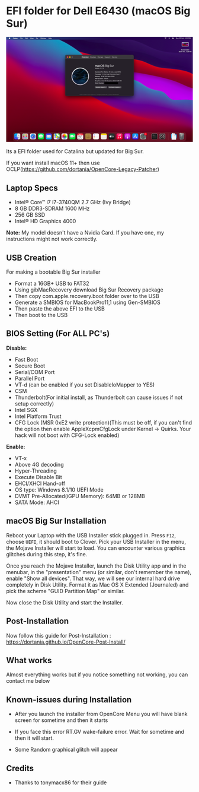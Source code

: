 
# EFI folder for Dell E6430 (macOS Big Sur)

![Big Sur](ScreenShot/Screenshot%202024-10-20%20at%206.32.05%20PM.png)

Its a EFI folder used for Catalina but updated for Big Sur.

If you want install macOS 11+ then use OCLP(https://github.com/dortania/OpenCore-Legacy-Patcher)


## Laptop Specs

- Intel® Core™ i7 i7-3740QM 2.7 GHz (Ivy Bridge)
- 8 GB DDR3-SDRAM 1600 MHz
- 256 GB SSD
- Intel® HD Graphics 4000

**Note:** My model doesn't have a Nvidia Card. If you have one, my instructions might not work correctly.

## USB Creation 

For making a bootable Big Sur installer

- Format a 16GB+ USB to FAT32
- Using gibMacRecovery download Big Sur Recovery package
- Then copy com.apple.recovery.boot folder over to the USB
- Generate a SMBIOS for MacBookPro11,1 using Gen-SMBIOS
- Then paste the above EFI to the USB
- Then boot to the USB 


## BIOS Setting (For ALL PC's)

**Disable:**
- Fast Boot
- Secure Boot
- Serial/COM Port
- Parallel Port
- VT-d (can be enabled if you set DisableIoMapper to YES)
- CSM
- Thunderbolt(For initial install, as Thunderbolt can cause issues if not setup correctly)
- Intel SGX
- Intel Platform Trust
- CFG Lock (MSR 0xE2 write protection)(This must be off, if you can't find the option then enable AppleXcpmCfgLock under Kernel -> Quirks. Your hack will not boot with CFG-Lock enabled)

**Enable:**
- VT-x
- Above 4G decoding
- Hyper-Threading
- Execute Disable Bit
- EHCI/XHCI Hand-off
- OS type: Windows 8.1/10 UEFI Mode
- DVMT Pre-Allocated(iGPU Memory): 64MB or 128MB
- SATA Mode: AHCI


## macOS Big Sur Installation

Reboot your Laptop with the USB Installer stick plugged in. Press `F12`, choose `UEFI`, it should boot to Clover. Pick your USB Installer in the menu, the Mojave Installer will start to load. You can encounter various graphics glitches during this step, it's fine.

Once you reach the Mojave Installer, launch the Disk Utility app and in the menubar, in the "presentation" menu (or similar, don't remember the name), enable "Show all devices". That way, we will see our internal hard drive completely in Disk Utility. Format it as Mac OS X Extended (Journaled) and pick the scheme "GUID Partition Map" or similar.

Now close the Disk Utility and start the Installer.

## Post-Installation

Now follow this guide for Post-Installation : https://dortania.github.io/OpenCore-Post-Install/

## What works

Almost everything works but if you notice something not working, you can contact me below

## Known-issues during Installation

- After you launch the installer from OpenCore Menu you will have blank screen for sometime and then it starts

- If you face this error RT.GV wake-failure error. Wait for sometime and then it will start.

- Some Random graphical glitch will appear

## Credits

- Thanks to tonymacx86 for their guide
